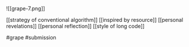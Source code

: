 ![[grape-7.png]]

[[strategy of conventional algorithm]]
[[inspired by resource]]
[[personal revelations]]
[[personal reflection]]
[[style of long code]]

#grape #submission 